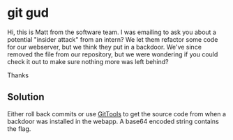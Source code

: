 # git gud

Hi, this is Matt from the software team. I was emailing to ask you about a potential "insider attack" from an intern? We let them refactor some code for our webserver, but we think they put in a backdoor. We've since removed the file from our repository, but we were wondering if you could check it out to make sure nothing more was left behind?

Thanks

## Solution
Either roll back commits or use [GitTools](https://github.com/internetwache/GitTools) to get the source code from when a backdoor was installed in the webapp. A base64 encoded string contains the flag.